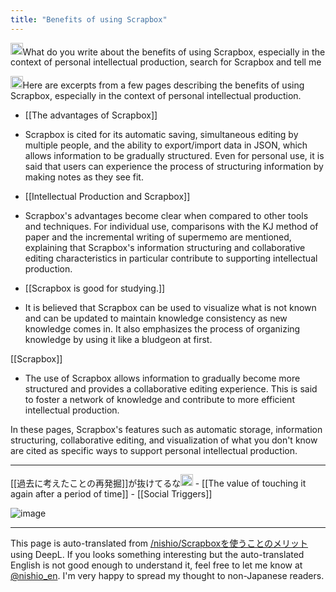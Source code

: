 ```yaml
---
title: "Benefits of using Scrapbox"
---
```


<img src='https://scrapbox.io/api/pages/nishio-en/nishio/icon' alt='nishio.icon' height="19.5"/>What do you write about the benefits of using Scrapbox, especially in the context of personal intellectual production, search for Scrapbox and tell me

<img src='https://scrapbox.io/api/pages/nishio-en/nihia/icon' alt='nihia.icon' height="19.5"/>Here are excerpts from a few pages describing the benefits of using Scrapbox, especially in the context of personal intellectual production.

- [[The advantages of Scrapbox]]
- Scrapbox is cited for its automatic saving, simultaneous editing by multiple people, and the ability to export/import data in JSON, which allows information to be gradually structured. Even for personal use, it is said that users can experience the process of structuring information by making notes as they see fit.

- [[Intellectual Production and Scrapbox]]
- Scrapbox's advantages become clear when compared to other tools and techniques. For individual use, comparisons with the KJ method of paper and the incremental writing of supermemo are mentioned, explaining that Scrapbox's information structuring and collaborative editing characteristics in particular contribute to supporting intellectual production.

- [[Scrapbox is good for studying.]]
- It is believed that Scrapbox can be used to visualize what is not known and can be updated to maintain knowledge consistency as new knowledge comes in. It also emphasizes the process of organizing knowledge by using it like a bludgeon at first.

[[Scrapbox]]
- The use of Scrapbox allows information to gradually become more structured and provides a collaborative editing experience. This is said to foster a network of knowledge and contribute to more efficient intellectual production.

In these pages, Scrapbox's features such as automatic storage, information structuring, collaborative editing, and visualization of what you don't know are cited as specific ways to support personal intellectual production.

---
[[過去に考えたことの再発掘]]が抜けてるな<img src='https://scrapbox.io/api/pages/nishio-en/nishio/icon' alt='nishio.icon' height="19.5"/>
    - [[The value of touching it again after a period of time]]
    - [[Social Triggers]]

![image](https://gyazo.com/414a7099df6ac84b06ea56d2387a7cbd/thumb/1000)


---
This page is auto-translated from [/nishio/Scrapboxを使うことのメリット](https://scrapbox.io/nishio/Scrapboxを使うことのメリット) using DeepL. If you looks something interesting but the auto-translated English is not good enough to understand it, feel free to let me know at [@nishio_en](https://twitter.com/nishio_en). I'm very happy to spread my thought to non-Japanese readers.
